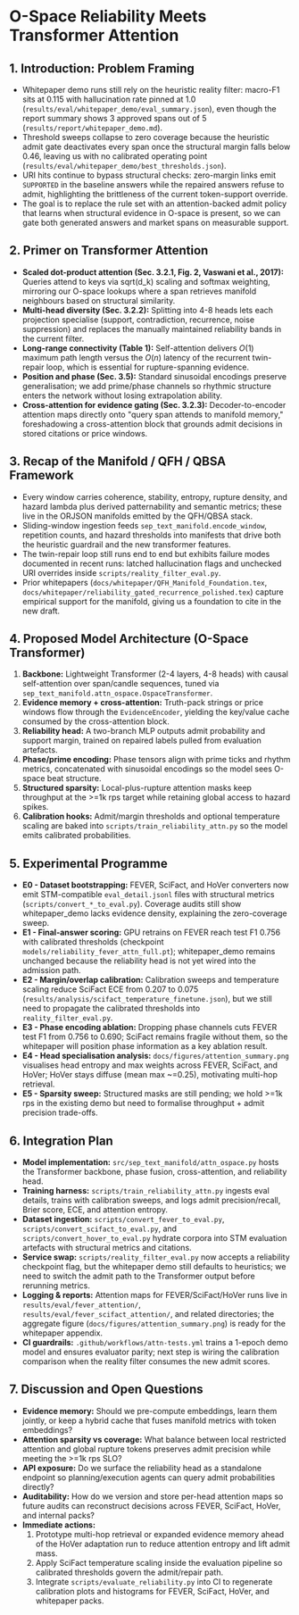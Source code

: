 # O-Space Reliability Meets Transformer Attention

## 1. Introduction: Problem Framing
- Whitepaper demo runs still rely on the heuristic reality filter: macro-F1 sits at 0.115 with hallucination rate pinned at 1.0 (`results/eval/whitepaper_demo/eval_summary.json`), even though the report summary shows 3 approved spans out of 5 (`results/report/whitepaper_demo.md`).
- Threshold sweeps collapse to zero coverage because the heuristic admit gate deactivates every span once the structural margin falls below 0.46, leaving us with no calibrated operating point (`results/eval/whitepaper_demo/best_thresholds.json`).
- URI hits continue to bypass structural checks: zero-margin links emit ``SUPPORTED`` in the baseline answers while the repaired answers refuse to admit, highlighting the brittleness of the current token-support override.
- The goal is to replace the rule set with an attention-backed admit policy that learns when structural evidence in O-space is present, so we can gate both generated answers and market spans on measurable support.

## 2. Primer on Transformer Attention
- **Scaled dot-product attention (Sec. 3.2.1, Fig. 2, Vaswani et al., 2017):** Queries attend to keys via sqrt(d_k) scaling and softmax weighting, mirroring our O-space lookups where a span retrieves manifold neighbours based on structural similarity.
- **Multi-head diversity (Sec. 3.2.2):** Splitting into 4-8 heads lets each projection specialise (support, contradiction, recurrence, noise suppression) and replaces the manually maintained reliability bands in the current filter.
- **Long-range connectivity (Table 1):** Self-attention delivers $O(1)$ maximum path length versus the $O(n)$ latency of the recurrent twin-repair loop, which is essential for rupture-spanning evidence.
- **Position and phase (Sec. 3.5):** Standard sinusoidal encodings preserve generalisation; we add prime/phase channels so rhythmic structure enters the network without losing extrapolation ability.
- **Cross-attention for evidence gating (Sec. 3.2.3):** Decoder-to-encoder attention maps directly onto "query span attends to manifold memory," foreshadowing a cross-attention block that grounds admit decisions in stored citations or price windows.

## 3. Recap of the Manifold / QFH / QBSA Framework
- Every window carries coherence, stability, entropy, rupture density, and hazard lambda plus derived patternability and semantic metrics; these live in the ORJSON manifolds emitted by the QFH/QBSA stack.
- Sliding-window ingestion feeds `sep_text_manifold.encode_window`, repetition counts, and hazard thresholds into manifests that drive both the heuristic guardrail and the new transformer features.
- The twin-repair loop still runs end to end but exhibits failure modes documented in recent runs: latched hallucination flags and unchecked URI overrides inside `scripts/reality_filter_eval.py`.
- Prior whitepapers (`docs/whitepaper/QFH_Manifold_Foundation.tex`, `docs/whitepaper/reliability_gated_recurrence_polished.tex`) capture empirical support for the manifold, giving us a foundation to cite in the new draft.

## 4. Proposed Model Architecture (O-Space Transformer)
1. **Backbone:** Lightweight Transformer (2-4 layers, 4-8 heads) with causal self-attention over span/candle sequences, tuned via `sep_text_manifold.attn_ospace.OspaceTransformer`.
2. **Evidence memory + cross-attention:** Truth-pack strings or price windows flow through the `EvidenceEncoder`, yielding the key/value cache consumed by the cross-attention block.
3. **Reliability head:** A two-branch MLP outputs admit probability and support margin, trained on repaired labels pulled from evaluation artefacts.
4. **Phase/prime encoding:** Phase tensors align with prime ticks and rhythm metrics, concatenated with sinusoidal encodings so the model sees O-space beat structure.
5. **Structured sparsity:** Local-plus-rupture attention masks keep throughput at the >=1k rps target while retaining global access to hazard spikes.
6. **Calibration hooks:** Admit/margin thresholds and optional temperature scaling are baked into `scripts/train_reliability_attn.py` so the model emits calibrated probabilities.

## 5. Experimental Programme
- **E0 - Dataset bootstrapping:** FEVER, SciFact, and HoVer converters now emit STM-compatible `eval_detail.jsonl` files with structural metrics (`scripts/convert_*_to_eval.py`). Coverage audits still show whitepaper_demo lacks evidence density, explaining the zero-coverage sweep.
- **E1 - Final-answer scoring:** GPU retrains on FEVER reach test F1 0.756 with calibrated thresholds (checkpoint `models/reliability_fever_attn_full.pt`); whitepaper_demo remains unchanged because the reliability head is not yet wired into the admission path.
- **E2 - Margin/overlap calibration:** Calibration sweeps and temperature scaling reduce SciFact ECE from 0.207 to 0.075 (`results/analysis/scifact_temperature_finetune.json`), but we still need to propagate the calibrated thresholds into `reality_filter_eval.py`.
- **E3 - Phase encoding ablation:** Dropping phase channels cuts FEVER test F1 from 0.756 to 0.690; SciFact remains fragile without them, so the whitepaper will position phase information as a key ablation result.
- **E4 - Head specialisation analysis:** `docs/figures/attention_summary.png` visualises head entropy and max weights across FEVER, SciFact, and HoVer; HoVer stays diffuse (mean max ~=0.25), motivating multi-hop retrieval.
- **E5 - Sparsity sweep:** Structured masks are still pending; we hold >=1k rps in the existing demo but need to formalise throughput + admit precision trade-offs.

## 6. Integration Plan
- **Model implementation:** `src/sep_text_manifold/attn_ospace.py` hosts the Transformer backbone, phase fusion, cross-attention, and reliability head.
- **Training harness:** `scripts/train_reliability_attn.py` ingests eval details, trains with calibration sweeps, and logs admit precision/recall, Brier score, ECE, and attention entropy.
- **Dataset ingestion:** `scripts/convert_fever_to_eval.py`, `scripts/convert_scifact_to_eval.py`, and `scripts/convert_hover_to_eval.py` hydrate corpora into STM evaluation artefacts with structural metrics and citations.
- **Service swap:** `scripts/reality_filter_eval.py` now accepts a reliability checkpoint flag, but the whitepaper demo still defaults to heuristics; we need to switch the admit path to the Transformer output before rerunning metrics.
- **Logging & reports:** Attention maps for FEVER/SciFact/HoVer runs live in `results/eval/fever_attention/`, `results/eval/fever_scifact_attention/`, and related directories; the aggregate figure (`docs/figures/attention_summary.png`) is ready for the whitepaper appendix.
- **CI guardrails:** `.github/workflows/attn-tests.yml` trains a 1-epoch demo model and ensures evaluator parity; next step is wiring the calibration comparison when the reality filter consumes the new admit scores.

## 7. Discussion and Open Questions
- **Evidence memory:** Should we pre-compute embeddings, learn them jointly, or keep a hybrid cache that fuses manifold metrics with token embeddings?
- **Attention sparsity vs coverage:** What balance between local restricted attention and global rupture tokens preserves admit precision while meeting the >=1k rps SLO?
- **API exposure:** Do we surface the reliability head as a standalone endpoint so planning/execution agents can query admit probabilities directly?
- **Auditability:** How do we version and store per-head attention maps so future audits can reconstruct decisions across FEVER, SciFact, HoVer, and internal packs?
- **Immediate actions:**
  1. Prototype multi-hop retrieval or expanded evidence memory ahead of the HoVer adaptation run to reduce attention entropy and lift admit mass.
  2. Apply SciFact temperature scaling inside the evaluation pipeline so calibrated thresholds govern the admit/repair path.
  3. Integrate `scripts/evaluate_reliability.py` into CI to regenerate calibration plots and histograms for FEVER, SciFact, HoVer, and whitepaper packs.
